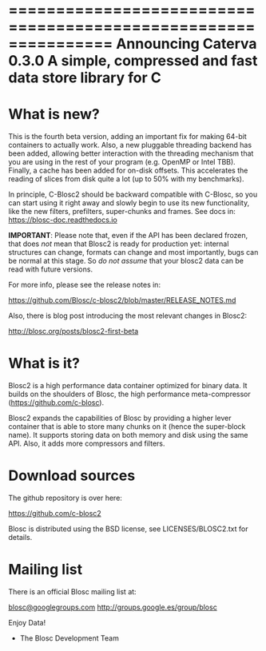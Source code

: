 ===============================================================
 Announcing Caterva 0.3.0
 A simple, compressed and fast data store library for C
===============================================================

What is new?
============

This is the fourth beta version, adding an important fix for making 64-bit containers to actually work.  Also, a new pluggable threading backend has been added, allowing better interaction with the threading mechanism that you are using in the rest of your program
  (e.g. OpenMP or Intel TBB).  Finally, a cache has been added for on-disk offsets.  This accelerates the reading of slices from disk quite a lot (up to 50% with my benchmarks).

In principle, C-Blosc2 should be backward compatible with C-Blosc, so you can start using it right away and slowly begin to use its new functionality, like the new filters, prefilters, super-chunks and frames.  See docs in: https://blosc-doc.readthedocs.io

**IMPORTANT**: Please note that, even if the API has been declared frozen, that does *not* mean that Blosc2 is ready for production yet: internal structures can change, formats can change and most importantly, bugs can be normal at this stage.  So *do not assume* that your blosc2 data can be read with future versions.

For more info, please see the release notes in:

https://github.com/Blosc/c-blosc2/blob/master/RELEASE_NOTES.md

Also, there is blog post introducing the most relevant changes in Blosc2:

http://blosc.org/posts/blosc2-first-beta

What is it?
===========

Blosc2 is a high performance data container optimized for binary data.  It builds on the shoulders of Blosc, the high performance meta-compressor (https://github.com/c-blosc).

Blosc2 expands the capabilities of Blosc by providing a higher lever container that is able to store many chunks on it (hence the super-block name).  It supports storing data on both memory and disk using the same API.  Also, it adds more compressors and filters.

Download sources
================

The github repository is over here:

https://github.com/c-blosc2

Blosc is distributed using the BSD license, see LICENSES/BLOSC2.txt
for details.

Mailing list
============

There is an official Blosc mailing list at:

blosc@googlegroups.com
http://groups.google.es/group/blosc


Enjoy Data!
- The Blosc Development Team
